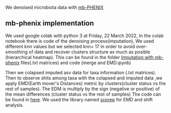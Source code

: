 
We denoised microbiota data with [mb-PHENIX](https://doi.org/10.1101/2022.06.23.497285) 
## mb-phenix implementation

We used google colab with python 3 at Friday, 22 March 2022,
In the colab notebook there is code of the denoising process(imputation), We used different knn values but we  selected knn= 17 in order to avoid over-smoothing of data and recover clusters structure as much as posible (hierarchical heatmap). This can be found in the folder [Imputation with mb-phenix](https://github.com/resendislab/MEXT2D_Networks/tree/main/scripts/mb-phenix/Imputation%20with%20mb-phenix) files(.txt matrices) and code (merge and EMD.ipynb)

Then we colapsed imputed asv data for taxa information (.txt matrices). Then to observe shits among taxa with the colapsed and imputed data 
,we apply EMD(Earth mover's Distances) metric by clusters(cluster status vs the rest of samples). The EDM is multiply by the sign (negative or positive) of the mean differences (cluster status vs the rest of samples) The code can be found in [here](https://github.com/resendislab/MEXT2D_Networks/tree/main/scripts/mb-phenix).  We used the library named [scprep](https://scprep.readthedocs.io/en/stable/reference.html) for EMD and shift analysis.


